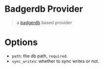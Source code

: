 Badgerdb Provider
=================
> a [badgerdb](https://github.com/dgraph-io/badger) based provider

Options
=======
- `path`: the db path, `required`.
- `sync_writes`: whether to sync writes or not.
